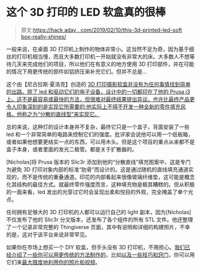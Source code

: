 # 这个 3D 打印的 LED 软盒真的很棒

> 原文:[https://hack aday . com/2019/02/10/this-3d-printed-led-soft box-really-shines/](https://hackaday.com/2019/02/10/this-3d-printed-led-softbox-really-shines/)

一般来说，在桌面 3D 打印机上制作的物体非常小。这当然不足为奇，因为基于细丝的打印机相当慢，而且大多数打印机一开始就没有非常大的床。大多数人不想等待几天来完成他们的项目，所以他们在有意义的地方使用 3D 打印部件，并在可能的情况下用更传统的部件如铝挤压来补充它们。但并不总是…

这个由【尼古拉斯·夏洛克】创造的 [3D 打印摄影软盒并没有为任何事情找到简单的出路。除了 led 和驱动它们的电子设备，设计中的一切都印在了他的 Prusa i3 上。这不是最容易或最快的方法，但很难对最终结果提出异议。也许比最终产品更令人印象深刻的是实现它所需要的:他实际上不得不开发一种全新的零件填充风格，他称之为“分散的直线型”来实现它。](https://www.thingiverse.com/thing:3375497)

总的来说，这种灯的设计本身并不复杂，最终它只是一个盒子，背面安装了一些 led 和一个非常简单的电路来控制它们的强度。批评家会说他可以用一个纸板箱，或者如果他想要更结实一点的东西，可以用木头。但是这个项目的重点从来都不是盒子本身，或者里面的发光二极管。都是关于扩散器的。

[Nicholas]将 Prusa 版本的 Slic3r 添加到他的“分散直线”填充图案中，这是专门为避免 3D 打印对象内部的标准“肋骨”而设计的。这是通过随机的直线填充通道实现的，而不是传统的重叠通道。印花的内部看起来很像玻璃纤维垫，这可能是概念化其结构的最佳方式。就最终零件强度而言，这种填充物是极其糟糕的。但从积极的一面来看，led 发出的光穿过它时会呈现出柔和悦目的外观，完全掩盖了单个光点。

任何拥有足够大的 3D 打印机的人都可以运行自己的 light 副本，因为[Nicholas]不仅发布了他的 Slic3r 分叉版本，还发布了各个组件的所有 STL 文件。他还整理了一个记录非常完整的 Thingiverse 页面，其中有说明和详细的构建照片，不幸的是，这对于该平台来说非常罕见。

如果你在市场上想买一个 DIY 软盒，但手头没有 3D 打印机，不用担心。[我们已经介绍了一些你可以用更传统的方法制作的](https://hackaday.com/2011/06/20/diy-softboxes-light-your-photos-on-the-cheap/)，比如[以及一些技巧和窍门](https://hackaday.com/2018/08/21/hardware-store-white-balance-reference/)，你可以用它们来[最大限度地利用你的照片和视频](https://hackaday.com/2018/09/25/diy-studio-lights-to-improve-your-videos/)。